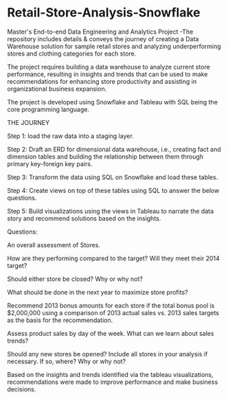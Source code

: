 # Retail-Store-Analysis-Snowflake
Master's End-to-end Data Engineering and Analytics Project -The repository includes details & conveys the journey of creating a Data Warehouse solution for sample retail stores and analyzing underperforming stores and clothing categories for each store.

The project requires building a data warehouse to analyze current store performance, resulting in insights and trends that can be used to make recommendations for enhancing store productivity and assisting in organizational business expansion.

The project is developed using Snowflake and Tableau with SQL being the core programming language.

THE JOURNEY

Step 1: load the raw data into a staging layer.

Step 2: Draft an ERD for dimensional data warehouse, i.e., creating fact and dimension tables and building the relationship between them through primary key-foreign key pairs.

Step 3: Transform the data using SQL on Snowflake and load these tables.

Step 4: Create views on top of these tables using SQL to answer the below questions.

Step 5: Build visualizations using the views in Tableau to narrate the data story and recommend solutions based on the insights.

Questions:

An overall assessment of Stores.

How are they performing compared to the target? Will they meet their 2014 target?

Should either store be closed? Why or why not?

What should be done in the next year to maximize store profits?

Recommend 2013 bonus amounts for each store if the total bonus pool is $2,000,000 using a comparison of 2013 actual sales vs. 2013 sales targets as the basis for the recommendation.

Assess product sales by day of the week. What can we learn about sales trends?

Should any new stores be opened? Include all stores in your analysis if necessary. If so, where? Why or why not?

Based on the insights and trends identified via the tableau visualizations, recommendations were made to improve performance and make business decisions.

